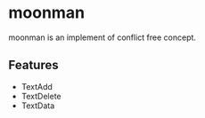# moonman

moonman is an implement of conflict free concept.

## Features

- TextAdd
- TextDelete
- TextData

